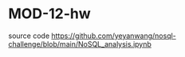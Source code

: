 # MOD-12-hw

source code https://github.com/yeyanwang/nosql-challenge/blob/main/NoSQL_analysis.ipynb
